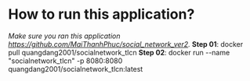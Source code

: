 # How to run this application?
*Make sure you ran this application https://github.com/MaiThanhPhuc/social_network_ver2.*
**Step 01**: docker pull quangdang2001/socialnetwork_tlcn
**Step 02**: docker run --name "socialnetwork_tlcn" -p 8080:8080 quangdang2001/socialnetwork_tlcn:latest
